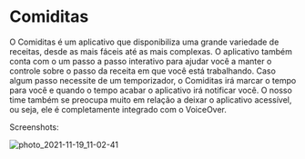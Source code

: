 # Comiditas


O Comiditas é um aplicativo que disponibiliza uma grande variedade de receitas, desde as mais fáceis até as mais complexas.
O aplicativo também conta com o um passo a passo interativo para ajudar você a manter o controle sobre o passo da receita em que você está trabalhando.
Caso algum passo necessite de um temporizador, o Comiditas irá marcar o tempo para você e quando o tempo acabar o aplicativo irá notificar você.
O nosso time também se preocupa muito em relação a deixar o aplicativo acessível, ou seja, ele é completamente integrado com o VoiceOver.

Screenshots:


![photo_2021-11-19_11-02-41](https://user-images.githubusercontent.com/29764688/199849581-42090cc9-9209-4442-84bd-0c6cc349beb6.jpg)
